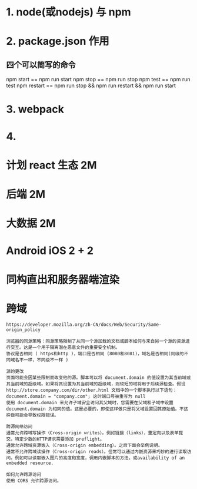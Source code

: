 
# 1. node(或nodejs) 与 npm

# 2. package.json 作用

## 四个可以简写的命令

npm start == npm run start
npm stop == npm run stop
npm test == npm run test
npm restart == npm run stop && npm run restart && npm run start

# 3. webpack

# 4. 


# 计划 react 生态 2M

# 后端 2M

# 大数据 2M

# Android iOS 2 + 2 

# 同构直出和服务器端渲染

# 跨域

	https://developer.mozilla.org/zh-CN/docs/Web/Security/Same-origin_policy

	浏览器的同源策略：同源策略限制了从同一个源加载的文档或脚本如何与来自另一个源的资源进行交互。这是一个用于隔离潜在恶意文件的重要安全机制。
	协议是否相同 ( https和http )，端口是否相同 (8080和8081)，域名是否相同(同级的不同域名不一样，不同级不一样 )
	
	源的更改
	页面可能会因某些限制而改变他的源。脚本可以将 document.domain 的值设置为其当前域或其当前域的超级域。如果将其设置为其当前域的超级域，则较短的域将用于后续源检查。假设 http://store.company.com/dir/other.html 文档中的一个脚本执行以下语句：
	document.domain = "company.com"; 这时端口号被重写为 null
	使用 document.domain 来允许子域安全访问其父域时，您需要在父域和子域中设置 document.domain 为相同的值。这是必要的，即使这样做只是将父域设置回其原始值。不这样做可能会导致权限错误。
	
	跨源网络访问
	通常允许跨域写操作（Cross-origin writes）。例如链接（links），重定向以及表单提交。特定少数的HTTP请求需要添加 preflight。
	通常允许跨域资源嵌入（Cross-origin embedding）。之后下面会举例说明。
	通常不允许跨域读操作（Cross-origin reads）。但常可以通过内嵌资源来巧妙的进行读取访问。例如可以读取嵌入图片的高度和宽度，调用内嵌脚本的方法，或availability of an embedded resource.

	如何允许跨源访问
	使用 CORS 允许跨源访问。

